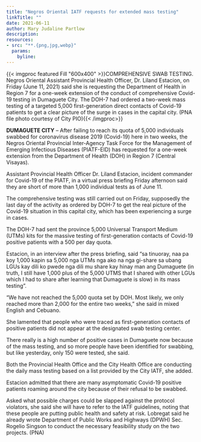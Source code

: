 ```yaml
---
title: "Negros Oriental IATF requests for extended mass testing"
linkTitle: ""
date: 2021-06-11
author: Mary Judaline Partlow
description:
resources:
- src: "**.{png,jpg,webp}"
  params:
    byline: 
---
```

{{< imgproc featured Fill "600x400" >}}COMPREHENSIVE SWAB TESTING. Negros Oriental Assistant Provincial Health Officer, Dr. Liland Estacion, on Friday (June 11, 2021) said she is requesting the Department of Health in Region 7 for a one-week extension of the conduct of comprehensive Covid-19 testing in Dumaguete City. The DOH-7 had ordered a two-week mass testing of a targeted 5,000 first-generation direct contacts of Covid-19 patients to get a clear picture of the surge in cases in the capital city. (PNA file photo courtesy of City PIO){{< /imgproc>}}

**DUMAGUETE CITY** –  After failing to reach its quota of 5,000 individuals swabbed for coronavirus disease 2019 (Covid-19) here in two weeks, the Negros Oriental Provincial Inter-Agency Task Force for the Management of Emerging Infectious Diseases (PIATF-EID) has requested for a one-week extension from the Department of Health (DOH) in Region 7 (Central Visayas).

Assistant Provincial Health Officer Dr. Liland Estacion, incident commander for Covid-19 of the PIATF, in a virtual press briefing Friday afternoon said they are short of more than 1,000 individual tests as of June 11.

The comprehensive testing was still carried out on Friday, supposedly the last day of the activity as ordered by DOH-7 to get the real picture of the Covid-19 situation in this capital city, which has been experiencing a surge in cases.

The DOH-7 had sent the province 5,000 Universal Transport Medium (UTMs) kits for the massive testing of first-generation contacts of Covid-19 positive patients with a 500 per day quota.

Estacion, in an interview after the press briefing, said “sa tinuoray, naa pa koy 1,000 kapin sa 5,000 nga UTMs nga ako na nga gi-share sa ubang LGUs kay dili ko pwede nga dili mu share kay hinay man ang Dumaguete (in truth, I still have 1,000 plus of the 5,000 UTMS that I shared with other LGUs which I had to share after learning that Dumaguete is slow) in its mass testing”.

“We have not reached the 5,000 quota set by DOH. Most likely, we only reached more than 2,000 for the entire two weeks,” she said in mixed English and Cebuano.

She lamented that people who were traced as first-generation contacts of positive patients did not appear at the designated swab testing center.

There really is a high number of positive cases in Dumaguete now because of the mass testing, and so more people have been identified for swabbing, but like yesterday, only 150 were tested, she said.

Both the Provincial Health Office and the City Health Office are conducting the daily mass testing based on a list provided by the City IATF, she added.

Estacion admitted that there are many asymptomatic Covid-19 positive patients roaming around the city because of their refusal to be swabbed.

Asked what possible charges could be slapped against the protocol violators, she said she will have to refer to the IATF guidelines, noting that these people are putting public health and safety at risk.
Lobregat said he already wrote Department of Public Works and Highways (DPWH) Sec. Rogelio Singson to conduct the necessary feasibility study on the two projects. (PNA)